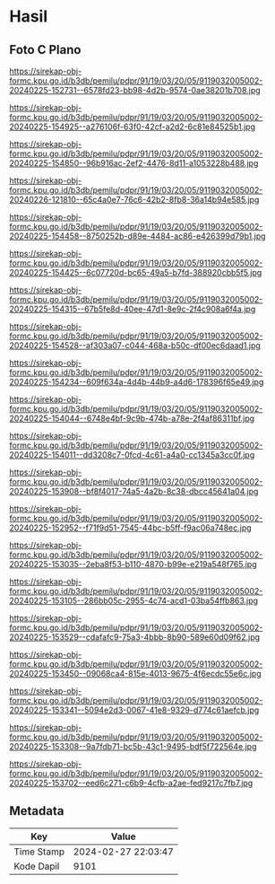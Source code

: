 # Hasil

## Foto C Plano

https://sirekap-obj-formc.kpu.go.id/b3db/pemilu/pdpr/91/19/03/20/05/9119032005002-20240225-152731--6578fd23-bb98-4d2b-9574-0ae38201b708.jpg

https://sirekap-obj-formc.kpu.go.id/b3db/pemilu/pdpr/91/19/03/20/05/9119032005002-20240225-154925--a276106f-63f0-42cf-a2d2-6c81e84525b1.jpg

https://sirekap-obj-formc.kpu.go.id/b3db/pemilu/pdpr/91/19/03/20/05/9119032005002-20240225-154850--96b916ac-2ef2-4476-8d11-a1053228b488.jpg

https://sirekap-obj-formc.kpu.go.id/b3db/pemilu/pdpr/91/19/03/20/05/9119032005002-20240226-121810--65c4a0e7-76c6-42b2-8fb8-36a14b94e585.jpg

https://sirekap-obj-formc.kpu.go.id/b3db/pemilu/pdpr/91/19/03/20/05/9119032005002-20240225-154458--8750252b-d89e-4484-ac86-e426399d79b1.jpg

https://sirekap-obj-formc.kpu.go.id/b3db/pemilu/pdpr/91/19/03/20/05/9119032005002-20240225-154425--6c07720d-bc65-49a5-b7fd-388920cbb5f5.jpg

https://sirekap-obj-formc.kpu.go.id/b3db/pemilu/pdpr/91/19/03/20/05/9119032005002-20240225-154315--67b5fe8d-40ee-47d1-8e9c-2f4c908a6f4a.jpg

https://sirekap-obj-formc.kpu.go.id/b3db/pemilu/pdpr/91/19/03/20/05/9119032005002-20240225-154528--af303a07-c044-468a-b50c-df00ec6daad1.jpg

https://sirekap-obj-formc.kpu.go.id/b3db/pemilu/pdpr/91/19/03/20/05/9119032005002-20240225-154234--609f634a-4d4b-44b9-a4d6-178396f65e49.jpg

https://sirekap-obj-formc.kpu.go.id/b3db/pemilu/pdpr/91/19/03/20/05/9119032005002-20240225-154044--6748e4bf-9c9b-474b-a78e-2f4af86311bf.jpg

https://sirekap-obj-formc.kpu.go.id/b3db/pemilu/pdpr/91/19/03/20/05/9119032005002-20240225-154011--dd3208c7-0fcd-4c61-a4a0-cc1345a3cc0f.jpg

https://sirekap-obj-formc.kpu.go.id/b3db/pemilu/pdpr/91/19/03/20/05/9119032005002-20240225-153908--bf8f4017-74a5-4a2b-8c38-dbcc45641a04.jpg

https://sirekap-obj-formc.kpu.go.id/b3db/pemilu/pdpr/91/19/03/20/05/9119032005002-20240225-152952--f71f9d51-7545-44bc-b5ff-f9ac06a748ec.jpg

https://sirekap-obj-formc.kpu.go.id/b3db/pemilu/pdpr/91/19/03/20/05/9119032005002-20240225-153035--2eba8f53-b110-4870-b99e-e219a548f765.jpg

https://sirekap-obj-formc.kpu.go.id/b3db/pemilu/pdpr/91/19/03/20/05/9119032005002-20240225-153105--286bb05c-2955-4c74-acd1-03ba54ffb863.jpg

https://sirekap-obj-formc.kpu.go.id/b3db/pemilu/pdpr/91/19/03/20/05/9119032005002-20240225-153529--cdafafc9-75a3-4bbb-8b90-589e60d09f62.jpg

https://sirekap-obj-formc.kpu.go.id/b3db/pemilu/pdpr/91/19/03/20/05/9119032005002-20240225-153450--09068ca4-815e-4013-9675-4f6ecdc55e6c.jpg

https://sirekap-obj-formc.kpu.go.id/b3db/pemilu/pdpr/91/19/03/20/05/9119032005002-20240225-153341--5094e2d3-0067-41e8-9329-d774c61aefcb.jpg

https://sirekap-obj-formc.kpu.go.id/b3db/pemilu/pdpr/91/19/03/20/05/9119032005002-20240225-153308--9a7fdb71-bc5b-43c1-9495-bdf5f722564e.jpg

https://sirekap-obj-formc.kpu.go.id/b3db/pemilu/pdpr/91/19/03/20/05/9119032005002-20240225-153702--eed6c271-c6b9-4cfb-a2ae-fed9217c7fb7.jpg


## Metadata

| Key        | Value               |
| ---------- | ------------------- |
| Time Stamp | 2024-02-27 22:03:47 |
| Kode Dapil | 9101                |



